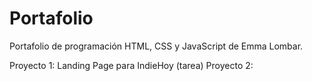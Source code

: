 # Portafolio
Portafolio de programación HTML, CSS y JavaScript de Emma Lombar.

Proyecto 1: Landing Page para IndieHoy (tarea)
Proyecto 2: 
